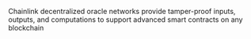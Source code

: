 Chainlink decentralized oracle networks provide tamper-proof inputs, outputs, and computations to support advanced smart contracts on any blockchain